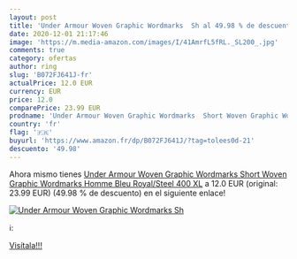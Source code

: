 ```yaml
---
layout: post
title: 'Under Armour Woven Graphic Wordmarks  Sh al 49.98 % de descuento'
date: 2020-12-01 21:17:46
image: 'https://m.media-amazon.com/images/I/41AmrfL5fRL._SL200_.jpg'
comments: true
category: ofertas
author: ring
slug: 'B072FJ641J-fr'
actualPrice: 12.0 EUR
currency: EUR
price: 12.0
comparePrice: 23.99 EUR
prodname: 'Under Armour Woven Graphic Wordmarks  Short Woven Graphic Wordmarks Homme  Bleu  Royal/Steel 400   XL'
country: 'fr'
flag: '🇫🇷'
buyurl: 'https://www.amazon.fr/dp/B072FJ641J/?tag=tolees0d-21'
descuento: '49.98'
---
```


Ahora mismo tienes [Under Armour Woven Graphic Wordmarks  Short Woven Graphic Wordmarks Homme  Bleu  Royal/Steel 400   XL](https://www.amazon.fr/dp/B072FJ641J/?tag=tolees0d-21) a 12.0 EUR (original: 23.99 EUR) (49.98 %  de descuento) en el siguiente enlace!

[![Under Armour Woven Graphic Wordmarks  Sh](https://m.media-amazon.com/images/I/41AmrfL5fRL._SL200_.jpg)](https://www.amazon.fr/dp/B072FJ641J/?tag=tolees0d-21)

ℹ️:


[Visítala!!!](https://www.amazon.fr/dp/B072FJ641J/?tag=tolees0d-21)
